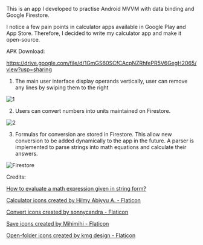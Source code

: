 This is an app I developed to practise Android MVVM with data binding and Google Firestore.

I notice a few pain points in calculator apps available in Google Play and App Store. Therefore, I decided to write my calculator app and make it open-source.

APK Download:

https://drive.google.com/file/d/1GmGS60SCfCAcpNZRhfePR5V6GegH2065/view?usp=sharing

1. The main user interface display operands vertically, user can remove any lines by swiping them to the right

![1](https://github.com/wanlok/wanlok-calculator-kotlin/assets/48524179/6681f75e-1bf3-4004-98c1-aa23ca264575)

2. Users can convert numbers into units maintained on Firestore.

![2](https://github.com/wanlok/wanlok-calculator-kotlin/assets/48524179/a0ecd1ec-2878-413c-9cd2-b61b9d5fd92c)

3. Formulas for conversion are stored in Firestore. This allow new conversion to be added dynamically to the app in the future. A parser is implemented to parse strings into math equations and calculate their answers.

![Firestore](https://github.com/wanlok/wanlok-calculator-kotlin/assets/48524179/40ff23fb-42b6-4f71-a93f-68886643432a)

Credits:

<a href="https://stackoverflow.com/questions/3422673/how-to-evaluate-a-math-expression-given-in-string-form">How to evaluate a math expression given in string form?</a>

<a href="https://www.flaticon.com/free-icons/calculator" title="calculator icons">Calculator icons created by Hilmy Abiyyu A. - Flaticon</a>

<a href="https://www.flaticon.com/free-icons/convert" title="convert icons">Convert icons created by sonnycandra - Flaticon</a>

<a href="https://www.flaticon.com/free-icons/save" title="save icons">Save icons created by Mihimihi - Flaticon</a>

<a href="https://www.flaticon.com/free-icons/open-folder" title="open-folder icons">Open-folder icons created by kmg design - Flaticon</a>
